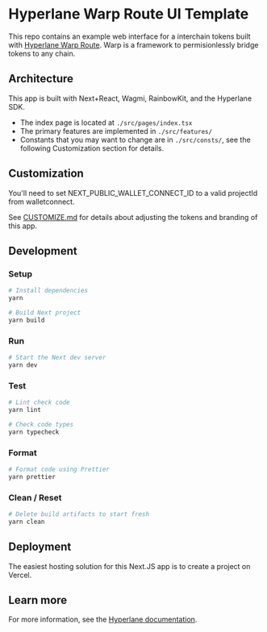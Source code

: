 # Hyperlane Warp Route UI Template

This repo contains an example web interface for a interchain tokens built with [Hyperlane Warp Route](https://docs.hyperlane.xyz/docs/apis-and-sdks/warp-api). Warp is a framework to permisionlessly bridge tokens to any chain.

## Architecture

This app is built with Next+React, Wagmi, RainbowKit, and the Hyperlane SDK.

- The index page is located at `./src/pages/index.tsx`
- The primary features are implemented in `./src/features/`
- Constants that you may want to change are in `./src/consts/`, see the following Customization section for details.

## Customization

You'll need to set NEXT_PUBLIC_WALLET_CONNECT_ID to a valid projectId from walletconnect.

See [CUSTOMIZE.md](./CUSTOMIZE.md) for details about adjusting the tokens and branding of this app.

## Development

### Setup

```sh
# Install dependencies
yarn

# Build Next project
yarn build
```

### Run

```sh
# Start the Next dev server
yarn dev
```

### Test

```sh
# Lint check code
yarn lint

# Check code types
yarn typecheck
```

### Format

```sh
# Format code using Prettier
yarn prettier
```

### Clean / Reset

```sh
# Delete build artifacts to start fresh 
yarn clean
```

## Deployment

The easiest hosting solution for this Next.JS app is to create a project on Vercel.

## Learn more

For more information, see the [Hyperlane documentation](https://docs.hyperlane.xyz/docs/apis-and-sdks/warp-api).
